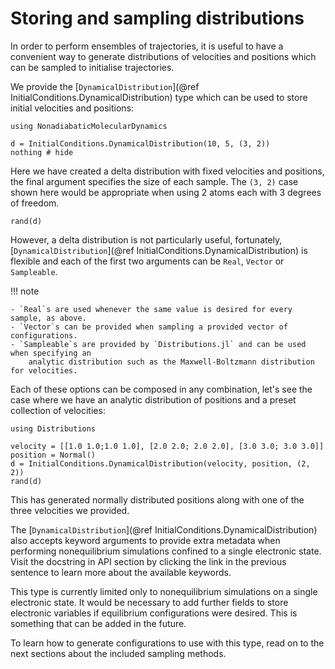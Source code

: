 # Storing and sampling distributions

In order to perform ensembles of trajectories, it is useful to have a convenient way
to generate distributions of velocities and positions which can be sampled to
initialise trajectories.

We provide the [`DynamicalDistribution`](@ref InitialConditions.DynamicalDistribution)
type which can be used to store initial velocities and positions:
```@setup distribution
using NonadiabaticMolecularDynamics
```
```@example distribution
d = InitialConditions.DynamicalDistribution(10, 5, (3, 2))
nothing # hide
``` 
Here we have created a delta distribution with fixed velocities and positions,
the final argument specifies the size of each sample.
The `(3, 2)` case shown here would be appropriate when using 2 atoms each with 3 degrees of freedom.
```@repl distribution
rand(d)
```

However, a delta distribution is not particularly useful, fortunately,
[`DynamicalDistribution`](@ref InitialConditions.DynamicalDistribution)
is flexible and each of the first two arguments can be `Real`, `Vector` or `Sampleable`.

!!! note

    - `Real`s are used whenever the same value is desired for every sample, as above.
    - `Vector`s can be provided when sampling a provided vector of configurations.
    - `Sampleable`s are provided by `Distributions.jl` and can be used when specifying an
        analytic distribution such as the Maxwell-Boltzmann distribution for velocities.

Each of these options can be composed in any combination, let's see the case where we have
an analytic distribution of positions and a preset collection of velocities:
```@example distribution
using Distributions

velocity = [[1.0 1.0;1.0 1.0], [2.0 2.0; 2.0 2.0], [3.0 3.0; 3.0 3.0]] 
position = Normal()
d = InitialConditions.DynamicalDistribution(velocity, position, (2, 2))
rand(d)
``` 
This has generated normally distributed positions along with one of the three velocities
we provided.

The [`DynamicalDistribution`](@ref InitialConditions.DynamicalDistribution) also accepts
keyword arguments to provide extra metadata when performing nonequilibrium simulations
confined to a single electronic state.
Visit the docstring in API section by clicking the link in the previous sentence to learn
more about the available keywords.

This type is currently limited only to nonequilibrium simulations on a single electronic state.
It would be necessary to add further fields to store electronic variables if equilibrium
configurations were desired. This is something that can be added in the future.

To learn how to generate configurations to use with this type, read on to the next sections
about the included sampling methods.
